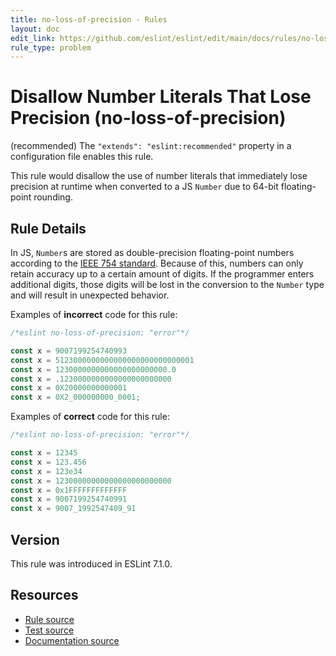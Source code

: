 ```yaml
---
title: no-loss-of-precision - Rules
layout: doc
edit_link: https://github.com/eslint/eslint/edit/main/docs/rules/no-loss-of-precision.md
rule_type: problem
---
```

<!-- Note: No pull requests accepted for this file. See README.md in the root directory for details. -->

# Disallow Number Literals That Lose Precision (no-loss-of-precision)

(recommended) The `"extends": "eslint:recommended"` property in a configuration file enables this rule.

This rule would disallow the use of number literals that immediately lose precision at runtime when converted to a JS `Number` due to 64-bit floating-point rounding.

## Rule Details

In JS, `Number`s are stored as double-precision floating-point numbers according to the [IEEE 754 standard](https://en.wikipedia.org/wiki/IEEE_754). Because of this, numbers can only retain accuracy up to a certain amount of digits. If the programmer enters additional digits, those digits will be lost in the conversion to the `Number` type and will result in unexpected behavior.

Examples of **incorrect** code for this rule:

```js
/*eslint no-loss-of-precision: "error"*/

const x = 9007199254740993
const x = 5123000000000000000000000000001
const x = 1230000000000000000000000.0
const x = .1230000000000000000000000
const x = 0X20000000000001
const x = 0X2_000000000_0001;
```

Examples of **correct** code for this rule:

```js
/*eslint no-loss-of-precision: "error"*/

const x = 12345
const x = 123.456
const x = 123e34
const x = 12300000000000000000000000
const x = 0x1FFFFFFFFFFFFF
const x = 9007199254740991
const x = 9007_1992547409_91
```

## Version

This rule was introduced in ESLint 7.1.0.

## Resources

* [Rule source](https://github.com/eslint/eslint/tree/HEAD/lib/rules/no-loss-of-precision.js)
* [Test source](https://github.com/eslint/eslint/tree/HEAD/tests/lib/rules/no-loss-of-precision.js)
* [Documentation source](https://github.com/eslint/eslint/tree/HEAD/docs/rules/no-loss-of-precision.md)
